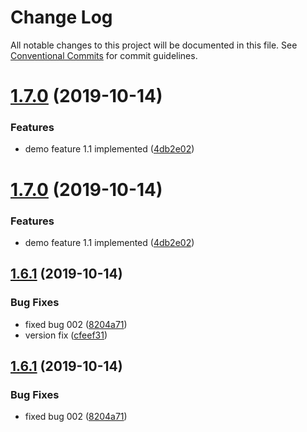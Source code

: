 # Change Log

All notable changes to this project will be documented in this file.
See [Conventional Commits](https://conventionalcommits.org) for commit guidelines.

# [1.7.0](https://github.com/mpvineesh/lerna-demo/tree/master/packages/module_v1/compare/v2.1.0...v1.7.0) (2019-10-14)


### Features

* demo feature 1.1 implemented ([4db2e02](https://github.com/mpvineesh/lerna-demo/tree/master/packages/module_v1/commit/4db2e02))





# [1.7.0](https://github.com/mpvineesh/lerna-demo/tree/master/packages/module_v1/compare/v2.1.0...v1.7.0) (2019-10-14)


### Features

* demo feature 1.1 implemented ([4db2e02](https://github.com/mpvineesh/lerna-demo/tree/master/packages/module_v1/commit/4db2e02))





## [1.6.1](https://github.com/mpvineesh/lerna-demo/tree/master/packages/module_v1/compare/v3.0.1...v1.6.1) (2019-10-14)


### Bug Fixes

* fixed bug 002 ([8204a71](https://github.com/mpvineesh/lerna-demo/tree/master/packages/module_v1/commit/8204a71))
* version fix ([cfeef31](https://github.com/mpvineesh/lerna-demo/tree/master/packages/module_v1/commit/cfeef31))





## [1.6.1](https://github.com/mpvineesh/lerna-demo/tree/master/packages/module_v1/compare/v3.0.1...v1.6.1) (2019-10-14)


### Bug Fixes

* fixed bug 002 ([8204a71](https://github.com/mpvineesh/lerna-demo/tree/master/packages/module_v1/commit/8204a71))
